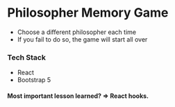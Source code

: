 <h1>Philosopher Memory Game </h1>
<ul>
<li> Choose a different philosopher each time  </li>
<li> If you fail to do so, the game will start all over </li>
 </ul>
 
 <h3> Tech Stack </h3>
 <ul>
<li> React  </li>
<li> Bootstrap 5 </li>
 </ul>
 
 <h4> Most important lesson learned? => React hooks. </h4>
